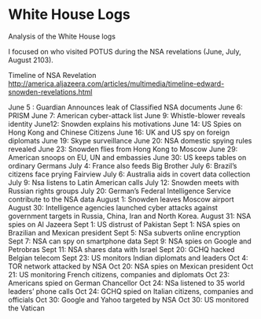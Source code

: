 White House Logs
================

Analysis of the White House logs

I focused on who visited POTUS during the NSA revelations (June, July, August 2103).

Timeline of NSA Revelation
http://america.aljazeera.com/articles/multimedia/timeline-edward-snowden-revelations.html

June 5 : Guardian Announces leak of Classified NSA documents June 6: PRISM
June 7: American cyber-attack list
June 9: Whistle-blower reveals identity
June12: Snowden explains his motivations
June 14: US Spies on Hong Kong and Chinese Citizens
June 16: UK and US spy on foreign diplomats
June 19: Skype surveillance
June 20: NSA domestic spying rules revealed
June 23: Snowden flies from Hong Kong to Moscow
June 29: American snoops on EU, UN and embassies
June 30: US keeps tables on ordinary Germans
July 4: France also feeds Big Brother
July 6: Brazil’s citizens face prying Fairview
July 6: Australia aids in covert data collection
July 9: Nsa listens to Latin American calls
July 12: Snowden meets with Russian rights groups
July 20: German’s Federal Intelligence Service contribute to the NSA data
August 1: Snowden leaves Moscow airport
August 30: Intelligence agencies launched cyber attacks against government targets in Russia, China, Iran and North Korea.
August 31: NSA spies on Al Jazeera
Sept 1: US distrust of Pakistan
Sept 1: NSA spies on Brazilian and Mexican president
Sept 5: NSa subverts online encryption
Sept 7: NSA can spy on smartphone data
Sept 9: NSA spies on Google and Petrobras
Sept 11: NSA shares data with Israel
Sept 20: GCHQ hacked Belgian telecom
Sept 23: US monitors Indian diplomats and leaders
Oct 4: TOR network attacked by NSA
Oct 20: NSA spies on Mexican president
Oct 21: US monitoring French citizens, companies and diplomats
Oct 23: Americans spied on German Chancellor
Oct 24: NSa listened to 35 world leaders’ phone calls
Oct 24: GCHQ spied on Italian citizens, companies and officials
Oct 30: Google and Yahoo targeted by NSA
Oct 30: US monitored the Vatican
